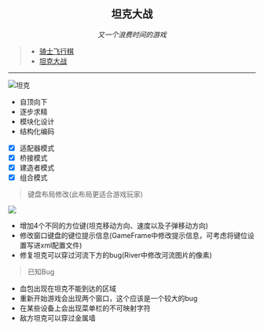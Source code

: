 <p align=center><h2 align=center><strong>坦克大战</strong></h2><i><p align=center>又一个浪费时间的游戏</p></i></p>

> - [骑士飞行棋](https://github.com/ourfor/Game_java/tree/chess)
> - [坦克大战](https://github.com/ourfor/Game_java/tree/tank)

---


![坦克](https://i.loli.net/2018/11/14/5bec1a568de72.png)

>
- 自顶向下
- 逐步求精
- 模块化设计
- 结构化编码

- [x] 适配器模式
- [x] 桥接模式
- [x] 建造者模式
- [x] 组合模式

> 键盘布局修改(此布局更适合游戏玩家)

![](https://i.loli.net/2018/11/26/5bfb896ddacaa.png)

- 增加4个不同的方位键(坦克移动方向、速度以及子弹移动方向)
- 修改窗口键盘的键位提示信息(GameFrame中修改提示信息，可考虑将键位设置写进xml配置文件)
- 修复坦克可以穿过河流下方的bug(River中修改河流图片的像素)

> 已知Bug

- 血包出现在坦克不能到达的区域
- 重新开始游戏会出现两个窗口，这个应该是一个较大的bug
- 在某些设备上会出现菜单栏的不可映射字符
- 敌方坦克可以穿过金属墙
